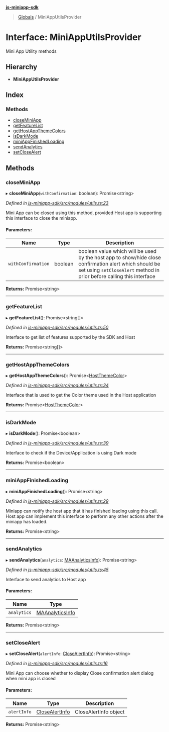 **[js-miniapp-sdk](../README.md)**

> [Globals](../README.md) / MiniAppUtilsProvider

# Interface: MiniAppUtilsProvider

Mini App Utility methods

## Hierarchy

* **MiniAppUtilsProvider**

## Index

### Methods

* [closeMiniApp](miniapputilsprovider.md#closeminiapp)
* [getFeatureList](miniapputilsprovider.md#getfeaturelist)
* [getHostAppThemeColors](miniapputilsprovider.md#gethostappthemecolors)
* [isDarkMode](miniapputilsprovider.md#isdarkmode)
* [miniAppFinishedLoading](miniapputilsprovider.md#miniappfinishedloading)
* [sendAnalytics](miniapputilsprovider.md#sendanalytics)
* [setCloseAlert](miniapputilsprovider.md#setclosealert)

## Methods

### closeMiniApp

▸ **closeMiniApp**(`withConfirmation`: boolean): Promise\<string>

*Defined in [js-miniapp-sdk/src/modules/utils.ts:23](https://github.com/rakutentech/js-miniapp/blob/4741025/js-miniapp-sdk/src/modules/utils.ts#L23)*

Mini App can be closed using this method, provided Host app is supporting this interface to close the miniapp.

#### Parameters:

Name | Type | Description |
------ | ------ | ------ |
`withConfirmation` | boolean | boolean value which will be used by the host app to show/hide close confirmation alert which should be set using `setCloseAlert` method in prior before calling this interface  |

**Returns:** Promise\<string>

___

### getFeatureList

▸ **getFeatureList**(): Promise\<string[]>

*Defined in [js-miniapp-sdk/src/modules/utils.ts:50](https://github.com/rakutentech/js-miniapp/blob/4741025/js-miniapp-sdk/src/modules/utils.ts#L50)*

Interface to get list of features supported by the SDK and Host

**Returns:** Promise\<string[]>

___

### getHostAppThemeColors

▸ **getHostAppThemeColors**(): Promise\<[HostThemeColor](hostthemecolor.md)>

*Defined in [js-miniapp-sdk/src/modules/utils.ts:34](https://github.com/rakutentech/js-miniapp/blob/4741025/js-miniapp-sdk/src/modules/utils.ts#L34)*

Interface that is used to get the Color theme used in the Host application

**Returns:** Promise\<[HostThemeColor](hostthemecolor.md)>

___

### isDarkMode

▸ **isDarkMode**(): Promise\<boolean>

*Defined in [js-miniapp-sdk/src/modules/utils.ts:39](https://github.com/rakutentech/js-miniapp/blob/4741025/js-miniapp-sdk/src/modules/utils.ts#L39)*

Interface to check if the Device/Application is using Dark mode

**Returns:** Promise\<boolean>

___

### miniAppFinishedLoading

▸ **miniAppFinishedLoading**(): Promise\<string>

*Defined in [js-miniapp-sdk/src/modules/utils.ts:29](https://github.com/rakutentech/js-miniapp/blob/4741025/js-miniapp-sdk/src/modules/utils.ts#L29)*

Miniapp can notify the host app that it has finished loading using this call.
Host app can implement this interface to perform any other actions after the miniapp has loaded.

**Returns:** Promise\<string>

___

### sendAnalytics

▸ **sendAnalytics**(`analytics`: [MAAnalyticsInfo](maanalyticsinfo.md)): Promise\<string>

*Defined in [js-miniapp-sdk/src/modules/utils.ts:45](https://github.com/rakutentech/js-miniapp/blob/4741025/js-miniapp-sdk/src/modules/utils.ts#L45)*

Interface to send analytics to Host app

#### Parameters:

Name | Type |
------ | ------ |
`analytics` | [MAAnalyticsInfo](maanalyticsinfo.md) |

**Returns:** Promise\<string>

___

### setCloseAlert

▸ **setCloseAlert**(`alertInfo`: [CloseAlertInfo](closealertinfo.md)): Promise\<string>

*Defined in [js-miniapp-sdk/src/modules/utils.ts:16](https://github.com/rakutentech/js-miniapp/blob/4741025/js-miniapp-sdk/src/modules/utils.ts#L16)*

Mini App can choose whether to display Close confirmation alert dialog when mini app is closed

#### Parameters:

Name | Type | Description |
------ | ------ | ------ |
`alertInfo` | [CloseAlertInfo](closealertinfo.md) | CloseAlertInfo object  |

**Returns:** Promise\<string>
